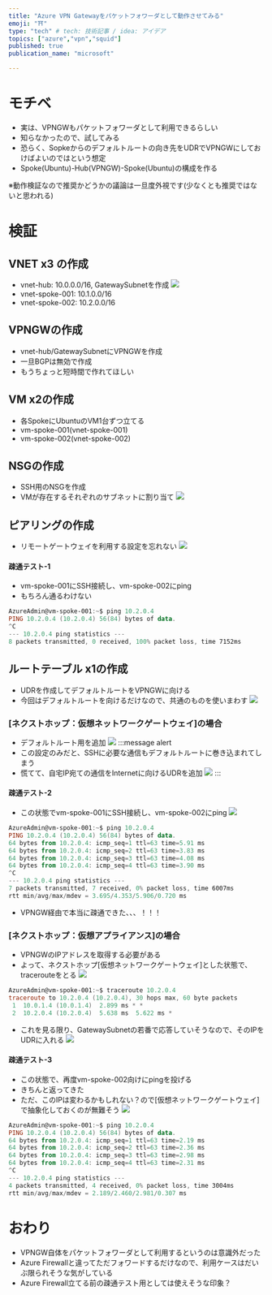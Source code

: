 ```yaml
---
title: "Azure VPN Gatewayをパケットフォワーダとして動作させてみる"
emoji: "⛩️"
type: "tech" # tech: 技術記事 / idea: アイデア
topics: ["azure","vpn","squid"]
published: true
publication_name: "microsoft"

---
```

# モチベ
- 実は、VPNGWもパケットフォワーダとして利用できるらしい
- 知らなかったので、試してみる
- 恐らく、Sopkeからのデフォルトルートの向き先をUDRでVPNGWにしておけばよいのではという想定
- Spoke(Ubuntu)-Hub(VPNGW)-Spoke(Ubuntu)の構成を作る

※動作検証なので推奨かどうかの議論は一旦度外視です(少なくとも推奨ではないと思われる)

# 検証
## VNET x3 の作成
- vnet-hub: 10.0.0.0/16, GatewaySubnetを作成
![](/images/20230620-vpngw-forwarder/01.png)
- vnet-spoke-001: 10.1.0.0/16
- vnet-spoke-002: 10.2.0.0/16

## VPNGWの作成
- vnet-hub/GatewaySubnetにVPNGWを作成
- 一旦BGPは無効で作成
- もうちょっと短時間で作れてほしい

## VM x2の作成
- 各SpokeにUbuntuのVM1台ずつ立てる
- vm-spoke-001(vnet-spoke-001)
- vm-spoke-002(vnet-spoke-002)

## NSGの作成
- SSH用のNSGを作成
- VMが存在するそれぞれのサブネットに割り当て
![](/images/20230620-vpngw-forwarder/02.png)

## ピアリングの作成
- リモートゲートウェイを利用する設定を忘れない
![](/images/20230620-vpngw-forwarder/03.png)

#### 疎通テスト-1
- vm-spoke-001にSSH接続し、vm-spoke-002にping
- もちろん通るわけない

```powershell
AzureAdmin@vm-spoke-001:~$ ping 10.2.0.4
PING 10.2.0.4 (10.2.0.4) 56(84) bytes of data.
^C
--- 10.2.0.4 ping statistics ---
8 packets transmitted, 0 received, 100% packet loss, time 7152ms

```
## ルートテーブル x1の作成
- UDRを作成してデフォルトルートをVPNGWに向ける
- 今回はデフォルトルートを向けるだけなので、共通のものを使いまわす
![](/images/20230620-vpngw-forwarder/04.png)

### [ネクストホップ：仮想ネットワークゲートウェイ]の場合
- デフォルトルート用を追加
![](/images/20230620-vpngw-forwarder/05.png)
:::message alert
- この設定のみだと、SSHに必要な通信もデフォルトルートに巻き込まれてしまう
- 慌てて、自宅IP宛ての通信をInternetに向けるUDRを追加
![](/images/20230620-vpngw-forwarder/06.png)
:::

#### 疎通テスト-2
- この状態でvm-spoke-001にSSH接続し、vm-spoke-002にping
![](/images/20230620-vpngw-forwarder/07.png)

```powershell
AzureAdmin@vm-spoke-001:~$ ping 10.2.0.4
PING 10.2.0.4 (10.2.0.4) 56(84) bytes of data.
64 bytes from 10.2.0.4: icmp_seq=1 ttl=63 time=5.91 ms
64 bytes from 10.2.0.4: icmp_seq=2 ttl=63 time=3.83 ms
64 bytes from 10.2.0.4: icmp_seq=3 ttl=63 time=4.08 ms
64 bytes from 10.2.0.4: icmp_seq=4 ttl=63 time=3.90 ms
^C
--- 10.2.0.4 ping statistics ---
7 packets transmitted, 7 received, 0% packet loss, time 6007ms
rtt min/avg/max/mdev = 3.695/4.353/5.906/0.720 ms
```
- VPNGW経由で本当に疎通できた、、、！！！

### [ネクストホップ：仮想アプライアンス]の場合
- VPNGWのIPアドレスを取得する必要がある
- よって、ネクストホップ[仮想ネットワークゲートウェイ]とした状態で、tracerouteをとる
![](/images/20230620-vpngw-forwarder/08.png)

```powershell
AzureAdmin@vm-spoke-001:~$ traceroute 10.2.0.4
traceroute to 10.2.0.4 (10.2.0.4), 30 hops max, 60 byte packets
 1  10.0.1.4 (10.0.1.4)  2.899 ms * *
 2  10.2.0.4 (10.2.0.4)  5.638 ms  5.622 ms *

```
- これを見る限り、GatewaySubnetの若番で応答していそうなので、そのIPをUDRに入れる
![](/images/20230620-vpngw-forwarder/09.png)

#### 疎通テスト-3
- この状態で、再度vm-spoke-002向けにpingを投げる
- きちんと返ってきた
- ただ、このIPは変わるかもしれない？ので[仮想ネットワークゲートウェイ]で抽象化しておくのが無難そう
![](/images/20230620-vpngw-forwarder/10.png)

```powershell
AzureAdmin@vm-spoke-001:~$ ping 10.2.0.4
PING 10.2.0.4 (10.2.0.4) 56(84) bytes of data.
64 bytes from 10.2.0.4: icmp_seq=1 ttl=63 time=2.19 ms
64 bytes from 10.2.0.4: icmp_seq=2 ttl=63 time=2.36 ms
64 bytes from 10.2.0.4: icmp_seq=3 ttl=63 time=2.98 ms
64 bytes from 10.2.0.4: icmp_seq=4 ttl=63 time=2.31 ms
^C
--- 10.2.0.4 ping statistics ---
4 packets transmitted, 4 received, 0% packet loss, time 3004ms
rtt min/avg/max/mdev = 2.189/2.460/2.981/0.307 ms

```

# おわり
- VPNGW自体をパケットフォワーダとして利用するというのは意識外だった
- Azure Firewallと違ってただフォワードするだけなので、利用ケースはだいぶ限られそうな気がしている
- Azure Firewall立てる前の疎通テスト用としては使えそうな印象？